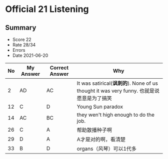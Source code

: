 # Official 21 Listening
## Summary
- Score 22
- Rate 28/34
- Errors
- Date 2021-06-20

| No | My Answer | Correct Answer | Why |
|----|-----------|----------------|-----|
| 2| AD| AC| It was satirical(**讽刺的**). None of us thought it was very funny. 也就是说愿意是为了搞笑|
|12| C|D | Young Sun paradox |
|14|AC |BC | they wen't high enough to do the job. |
|26| C|A |帮助散播种子啊 |
|29| D|A |A才是对的啊，看清楚 |
|33| B| D| organs（风琴）可以1代多|



